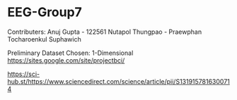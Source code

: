 # EEG-Group7
Contributers:
Anuj Gupta - 122561
Nutapol Thungpao - 
Praewphan Tocharoenkul
Suphawich 

Preliminary Dataset Chosen:
1-Dimensional
https://sites.google.com/site/projectbci/

https://sci-hub.st/https://www.sciencedirect.com/science/article/pii/S1319157816300714
